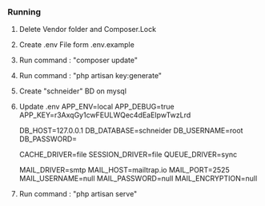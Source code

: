 ### Running

1. Delete Vendor folder and Composer.Lock
2. Create .env File form .env.example
3. Run command : "composer update"
4. Run command : "php artisan key:generate"
5. Create "schneider" BD on mysql
6. Update .env
    APP_ENV=local
	APP_DEBUG=true
	APP_KEY=r3AxqGy1cwFEULWQec4dEaEIpwTwzLrd

	DB_HOST=127.0.0.1
	DB_DATABASE=schneider
	DB_USERNAME=root
	DB_PASSWORD=

	CACHE_DRIVER=file
	SESSION_DRIVER=file
	QUEUE_DRIVER=sync

	MAIL_DRIVER=smtp
	MAIL_HOST=mailtrap.io
	MAIL_PORT=2525
	MAIL_USERNAME=null
	MAIL_PASSWORD=null
	MAIL_ENCRYPTION=null
6. Run command : "php artisan serve"
